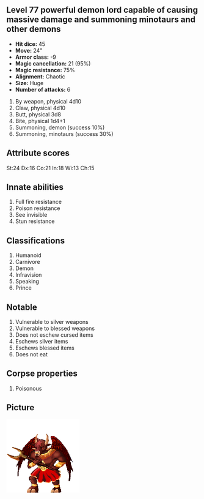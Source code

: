 ## Level 77 powerful demon lord capable of causing massive damage and summoning minotaurs and other demons
- **Hit dice:** 45
- **Move:** 24"
- **Armor class:** -9
- **Magic cancellation:** 21 (95%)
- **Magic resistance:** 75%
- **Alignment:** Chaotic
- **Size:** Huge
- **Number of attacks:** 6
1. By weapon, physical 4d10
2. Claw, physical 4d10
3. Butt, physical 3d8
4. Bite, physical 1d4+1
5. Summoning, demon (success 10%)
6. Summoning, minotaurs (success 30%)
## Attribute scores
St:24 Dx:16 Co:21 In:18 Wi:13 Ch:15
## Innate abilities
1. Full fire resistance
2. Poison resistance
3. See invisible
4. Stun resistance
## Classifications
1. Humanoid
2. Carnivore
3. Demon
4. Infravision
5. Speaking
6. Prince
## Notable
1. Vulnerable to silver weapons
2. Vulnerable to blessed weapons
3. Does not eschew cursed items
4. Eschews silver items
5. Eschews blessed items
6. Does not eat
## Corpse properties
1. Poisonous
## Picture
![Baphomet](https://github.com/hyvanmielenpelit/GnollHackTileSet/blob/main/Monsters/baphomet/baphomet.png)
